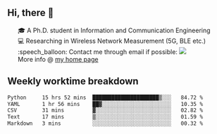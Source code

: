 <h2 > Hi, there 👋 </h3>

<div >
 <ul>
 🎓 A Ph.D. student in Information and Communication Engineering <br>
 💻 Researching in Wireless Network Measurement (5G, BLE etc.)<br>
 :speech_balloon: Contact me through email if possible: <a href="mailto:ethanjia@sjtu.edu.cn"><img src="https://img.shields.io/badge/-ethanjia@sjtu.edu.cn-c14438?style=plastic&logo=Gmail&logoColor=white&link=mailto:mailto:ethanjia@sjtu.edu.cn"></a> <br>
  More info @ <a href="https://haifengjia.github.io">my home page</a>
 </ul>
</div>

<h2 >
Weekly worktime breakdown
</h1>


<!--START_SECTION:waka-->

```txt
Python     15 hrs 52 mins  █████████████████████▒░░░   84.72 %
YAML       1 hr 56 mins    ██▓░░░░░░░░░░░░░░░░░░░░░░   10.35 %
CSV        31 mins         ▓░░░░░░░░░░░░░░░░░░░░░░░░   02.82 %
Text       17 mins         ▒░░░░░░░░░░░░░░░░░░░░░░░░   01.59 %
Markdown   3 mins          ░░░░░░░░░░░░░░░░░░░░░░░░░   00.32 %
```

<!--END_SECTION:waka-->


